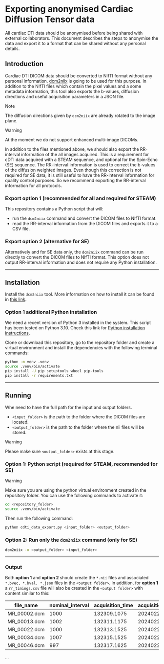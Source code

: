 # Exporting anonymised Cardiac Diffusion Tensor data

All cardiac DTI data should be anonymised before being shared with external collaborators.
This document describes the steps to anonymise the data and export it to a format that can be shared without any personal details.

## Introduction

Cardiac DTI DICOM data should be converted to NIfTI format without any personal information.
[dcm2niix](https://github.com/rordenlab/dcm2niix) is going to be used for this purpose. In addition to the NIfTI files which contain
the pixel values and a some metadata information, this tool also exports the b-values,
diffusion directions and useful acquisition parameters in a JSON file.

>[!NOTE]
> The diffusion directions given by `dcm2niix` are already rotated to the image plane.

>[!WARNING]
> At the moment we do not support enhanced multi-image DICOMs. 

In addition to the files mentioned above, we should also export the RR-interval information of the all images acquired. This is a requirement for cDTI data acquired with a STEAM sequence, and optional for the Spin-Echo (SE) sequence. The RR-interval information is used to correct the b-values of the diffusion weighted images. Even though this correction is not required for SE data, it is still useful to have the RR-interval information for quality control purposes. So we recommend exporting the RR-interval information for all protocols.

### Export option 1 (recommended for all and required for STEAM)

This repository contains a Python script that will:

- run the `dcm2niix` command and convert the DICOM files to NIfTI format.
- read the RR-interval information from the DICOM files and exports it to a CSV file.

### Export option 2 (alternative for SE)

Alternatively and for SE data only, the `dcm2niix` command can be run directly to convert the
DICOM files to NIfTI format. This option does not output RR-interval information and does not require any Python installation.

---

## Installation

Install the `dcm2niix` tool. More information on how to install it can be
found in [this link](https://github.com/rordenlab/dcm2niix?tab=readme-ov-file#install).

### Option 1 additional Python installation

We need a recent version of Python 3 installed in the system. This script has been tested on Python 3.10. Check this link for [Python installation instructions](https://realpython.com/installing-python/).

Clone or download this repository, go to the repository folder and create a virtual environment and install the dependencies with the following terminal commands:

```bash
python -m venv .venv
source .venv/bin/activate
pip install -U pip setuptools wheel pip-tools
pip install -r requirements.txt
```

---

## Running

Whe need to have the full path for the input and output folders.

- `<input_folder>` is the path to the folder where the DICOM files are located.
- `<output_folder>` is the path to the folder where the nii files will be stored.

>[!WARNING]
> Please make sure `<output_folder>` exists at this stage.

### Option 1: Python script (required for STEAM, recommended for SE)

>[!WARNING]
> Make sure you are using the python virtual environment created in the repository folder. You can use the following commands to activate it:

```bash
cd <repository_folder>
source .venv/bin/activate
```

Then run the following command:

```bash
python cdti_data_export.py <input_folder> <output_folder> 
```

### Option 2: Run only the `dcm2niix` command (only for SE)

```bash
dcm2niix -o <output_folder> <input_folder>
```

---

### Output

Both **option 1** and **option 2** should create the `*.nii` files and associated `*.bvec, *.bval, *.json`
files in the `<output folder>`.
In addition, for **option 1** a `rr_timings.csv` file will also be created in the `<output folder>`
with content similar to this:

|file_name   |nominal_interval|acquisition_time|acquisition_date|nii_file_suffix                |
|------------|----------------|----------------|----------------|-------------------------------|
|MR_00002.dcm|1000            |132309.1075     |20240223        |STEAM_standard_20240223131230_7|
|MR_00013.dcm|1002            |132311.1175     |20240223        |STEAM_standard_20240223131230_7|
|MR_00022.dcm|1000            |132313.1525     |20240223        |STEAM_standard_20240223131230_7|
|MR_00034.dcm|1007            |132315.1525     |20240223        |STEAM_standard_20240223131230_7|
|MR_00046.dcm|997             |132317.1625     |20240223        |STEAM_standard_20240223131230_7|
...
